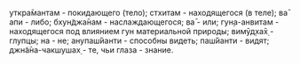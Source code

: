 уткра̄мантам - покидающего (тело); стхитам - находящегося (в теле); ва̄ апи - либо; бхун̃джа̄нам - наслаждающегося; ва̄ - или; гун̣а-анвитам - находящегося под влиянием гун материальной природы; вимӯд̣ха̄х̣ - глупцы; на - не; анупаш́йанти - способны видеть; паш́йанти - видят; джн̃а̄на-чакшушах̣ - те, чьи глаза - знание.
